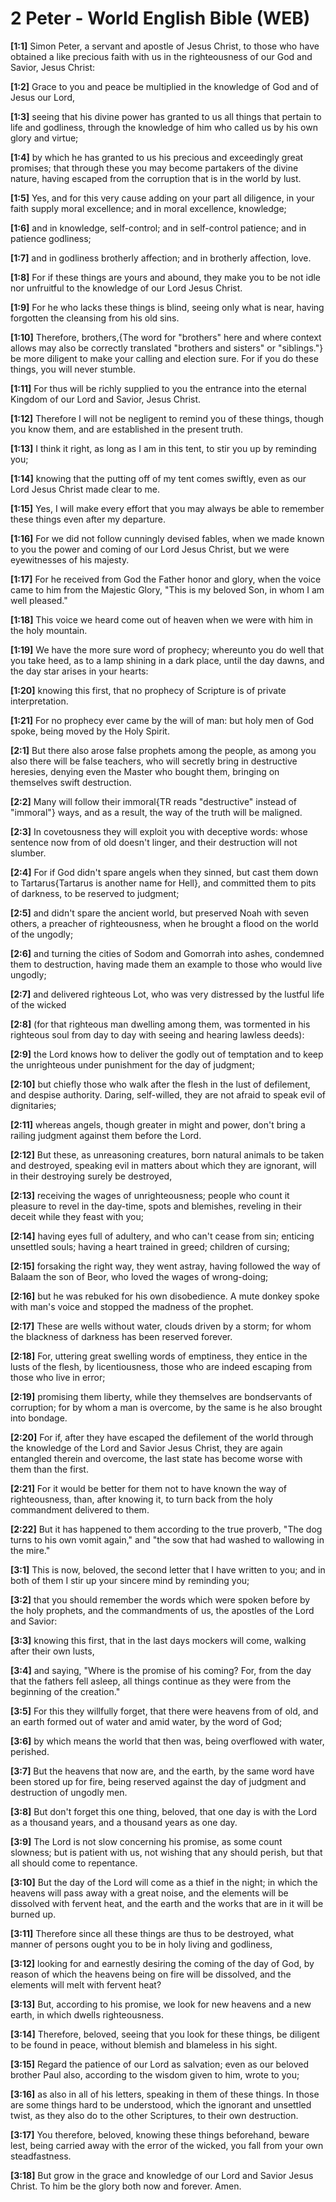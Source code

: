 # 2 Peter - World English Bible (WEB)

**[1:1]** Simon Peter, a servant and apostle of Jesus Christ, to those who have obtained a like precious faith with us in the righteousness of our God and Savior, Jesus Christ:

**[1:2]** Grace to you and peace be multiplied in the knowledge of God and of Jesus our Lord,

**[1:3]** seeing that his divine power has granted to us all things that pertain to life and godliness, through the knowledge of him who called us by his own glory and virtue;

**[1:4]** by which he has granted to us his precious and exceedingly great promises; that through these you may become partakers of the divine nature, having escaped from the corruption that is in the world by lust.

**[1:5]** Yes, and for this very cause adding on your part all diligence, in your faith supply moral excellence; and in moral excellence, knowledge;

**[1:6]** and in knowledge, self-control; and in self-control patience; and in patience godliness;

**[1:7]** and in godliness brotherly affection; and in brotherly affection, love.

**[1:8]** For if these things are yours and abound, they make you to be not idle nor unfruitful to the knowledge of our Lord Jesus Christ.

**[1:9]** For he who lacks these things is blind, seeing only what is near, having forgotten the cleansing from his old sins.

**[1:10]** Therefore, brothers,{The word for "brothers" here and where context allows may also be correctly translated "brothers and sisters" or "siblings."} be more diligent to make your calling and election sure. For if you do these things, you will never stumble.

**[1:11]** For thus will be richly supplied to you the entrance into the eternal Kingdom of our Lord and Savior, Jesus Christ.

**[1:12]** Therefore I will not be negligent to remind you of these things, though you know them, and are established in the present truth.

**[1:13]** I think it right, as long as I am in this tent, to stir you up by reminding you;

**[1:14]** knowing that the putting off of my tent comes swiftly, even as our Lord Jesus Christ made clear to me.

**[1:15]** Yes, I will make every effort that you may always be able to remember these things even after my departure.

**[1:16]** For we did not follow cunningly devised fables, when we made known to you the power and coming of our Lord Jesus Christ, but we were eyewitnesses of his majesty.

**[1:17]** For he received from God the Father honor and glory, when the voice came to him from the Majestic Glory, "This is my beloved Son, in whom I am well pleased."

**[1:18]** This voice we heard come out of heaven when we were with him in the holy mountain.

**[1:19]** We have the more sure word of prophecy; whereunto you do well that you take heed, as to a lamp shining in a dark place, until the day dawns, and the day star arises in your hearts:

**[1:20]** knowing this first, that no prophecy of Scripture is of private interpretation.

**[1:21]** For no prophecy ever came by the will of man: but holy men of God spoke, being moved by the Holy Spirit.

**[2:1]** But there also arose false prophets among the people, as among you also there will be false teachers, who will secretly bring in destructive heresies, denying even the Master who bought them, bringing on themselves swift destruction.

**[2:2]** Many will follow their immoral{TR reads "destructive" instead of "immoral"} ways, and as a result, the way of the truth will be maligned.

**[2:3]** In covetousness they will exploit you with deceptive words: whose sentence now from of old doesn't linger, and their destruction will not slumber.

**[2:4]** For if God didn't spare angels when they sinned, but cast them down to Tartarus{Tartarus is another name for Hell}, and committed them to pits of darkness, to be reserved to judgment;

**[2:5]** and didn't spare the ancient world, but preserved Noah with seven others, a preacher of righteousness, when he brought a flood on the world of the ungodly;

**[2:6]** and turning the cities of Sodom and Gomorrah into ashes, condemned them to destruction, having made them an example to those who would live ungodly;

**[2:7]** and delivered righteous Lot, who was very distressed by the lustful life of the wicked

**[2:8]** (for that righteous man dwelling among them, was tormented in his righteous soul from day to day with seeing and hearing lawless deeds):

**[2:9]** the Lord knows how to deliver the godly out of temptation and to keep the unrighteous under punishment for the day of judgment;

**[2:10]** but chiefly those who walk after the flesh in the lust of defilement, and despise authority. Daring, self-willed, they are not afraid to speak evil of dignitaries;

**[2:11]** whereas angels, though greater in might and power, don't bring a railing judgment against them before the Lord.

**[2:12]** But these, as unreasoning creatures, born natural animals to be taken and destroyed, speaking evil in matters about which they are ignorant, will in their destroying surely be destroyed,

**[2:13]** receiving the wages of unrighteousness; people who count it pleasure to revel in the day-time, spots and blemishes, reveling in their deceit while they feast with you;

**[2:14]** having eyes full of adultery, and who can't cease from sin; enticing unsettled souls; having a heart trained in greed; children of cursing;

**[2:15]** forsaking the right way, they went astray, having followed the way of Balaam the son of Beor, who loved the wages of wrong-doing;

**[2:16]** but he was rebuked for his own disobedience. A mute donkey spoke with man's voice and stopped the madness of the prophet.

**[2:17]** These are wells without water, clouds driven by a storm; for whom the blackness of darkness has been reserved forever.

**[2:18]** For, uttering great swelling words of emptiness, they entice in the lusts of the flesh, by licentiousness, those who are indeed escaping from those who live in error;

**[2:19]** promising them liberty, while they themselves are bondservants of corruption; for by whom a man is overcome, by the same is he also brought into bondage.

**[2:20]** For if, after they have escaped the defilement of the world through the knowledge of the Lord and Savior Jesus Christ, they are again entangled therein and overcome, the last state has become worse with them than the first.

**[2:21]** For it would be better for them not to have known the way of righteousness, than, after knowing it, to turn back from the holy commandment delivered to them.

**[2:22]** But it has happened to them according to the true proverb, "The dog turns to his own vomit again," and "the sow that had washed to wallowing in the mire."

**[3:1]** This is now, beloved, the second letter that I have written to you; and in both of them I stir up your sincere mind by reminding you;

**[3:2]** that you should remember the words which were spoken before by the holy prophets, and the commandments of us, the apostles of the Lord and Savior:

**[3:3]** knowing this first, that in the last days mockers will come, walking after their own lusts,

**[3:4]** and saying, "Where is the promise of his coming? For, from the day that the fathers fell asleep, all things continue as they were from the beginning of the creation."

**[3:5]** For this they willfully forget, that there were heavens from of old, and an earth formed out of water and amid water, by the word of God;

**[3:6]** by which means the world that then was, being overflowed with water, perished.

**[3:7]** But the heavens that now are, and the earth, by the same word have been stored up for fire, being reserved against the day of judgment and destruction of ungodly men.

**[3:8]** But don't forget this one thing, beloved, that one day is with the Lord as a thousand years, and a thousand years as one day.

**[3:9]** The Lord is not slow concerning his promise, as some count slowness; but is patient with us, not wishing that any should perish, but that all should come to repentance.

**[3:10]** But the day of the Lord will come as a thief in the night; in which the heavens will pass away with a great noise, and the elements will be dissolved with fervent heat, and the earth and the works that are in it will be burned up.

**[3:11]** Therefore since all these things are thus to be destroyed, what manner of persons ought you to be in holy living and godliness,

**[3:12]** looking for and earnestly desiring the coming of the day of God, by reason of which the heavens being on fire will be dissolved, and the elements will melt with fervent heat?

**[3:13]** But, according to his promise, we look for new heavens and a new earth, in which dwells righteousness.

**[3:14]** Therefore, beloved, seeing that you look for these things, be diligent to be found in peace, without blemish and blameless in his sight.

**[3:15]** Regard the patience of our Lord as salvation; even as our beloved brother Paul also, according to the wisdom given to him, wrote to you;

**[3:16]** as also in all of his letters, speaking in them of these things. In those are some things hard to be understood, which the ignorant and unsettled twist, as they also do to the other Scriptures, to their own destruction.

**[3:17]** You therefore, beloved, knowing these things beforehand, beware lest, being carried away with the error of the wicked, you fall from your own steadfastness.

**[3:18]** But grow in the grace and knowledge of our Lord and Savior Jesus Christ. To him be the glory both now and forever. Amen.
